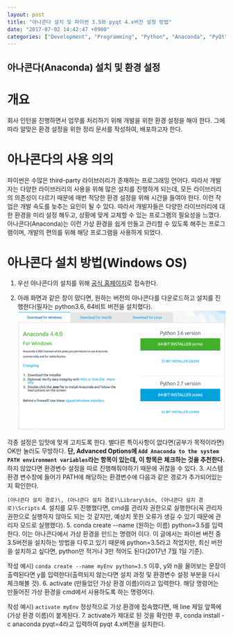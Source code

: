 ```yaml
---
layout: post
title: "아나콘다 설치 및 파이썬 3.5와 pyqt 4.x버전 설정 방법"
date: "2017-07-02 14:42:47 +0900"
categories: ["Development", "Programming", "Python", "Anaconda", "PyQt"]
---
```

## 아나콘다(Anaconda) 설치 및 환경 설정

# 개요
회사 인턴을 진행하면서 업무를 처리하기 위해 개발을 위한 환경 설정을 해야 한다. 그에 따라 알맞은 환경 설정을 위한 정리 문서를 작성하여, 배포하고자 한다.

# 아나콘다의 사용 의의
파이썬은 수많은 third-party 라이브러리가 존재하는 프로그래밍 언어다. 따라서 개발자는 다양한 라이브러리의 사용을 위해 많은 설치를 진행하게 되는데, 모든 라이브러리의 의존성이 다르기 때문에 매번 적당한 환경 설정을 위해 시간을 들여야 한다. 이런 작업은 개발 속도를 늦추는 요인이 될 수 있다. 따라서 개발자들은 다양한 라이브러리에 대한 환경을 미리 설정 해두고, 상황에 맞게 교체할 수 있는 프로그램의 필요성을 느꼈다. 아나콘다(Anaconda)는 이런 가상 환경을 쉽게 만들고 관리할 수 있도록 해주는 프로그램이며, 개발의 편의를 위해 해당 프로그램을 사용하게 되었다.

# 아나콘다 설치 방법(Windows OS)
1.  우선 아나콘다의 설치를 위해 [공식 홈페이지](https://www.continuum.io/downloads)로 접속한다.

2.  아래 화면과 같은 창이 떴다면, 원하는 버전의 아나콘다를 다운로드하고 설치를 진행한다(필자는 python3.6, 64비트 버전을 설치했다).
![아나콘다](/pictures/anaconda1.png)

각종 설정은 입맛에 맞게 고치도록 한다. 별다른 특이사항이 없다면(공부가 목적이라면) OK만 눌러도 무방하다.
**단, Advanced Options에 `Add Anaconda to the system PATH environment variables`라는 항목이 있는데, 이 항목은 체크하는 것을 추천한다.** 하지 않았다면 환경변수 설정을 따로 진행해줘야하기 때문에 귀찮을 수 있다.
3.  시스템 환경 변수창에 들어가 PATH에 해당하는 환경변수에 다음과 같은 경로가 추가되어있는지 확인한다.

  `(아나콘다 설치 경로)\, (아나콘다 설치 경로)\Library\bin, (아나콘다 설치 경로)\Scripts`
4.  설치를 모두 진행했다면, cmd를 관리자 권한으로 실행한다(꼭 관리자 권한으로 실행하지 않아도 되는 것 같지만, 예상치 못한 오류가 생길 수 있기 때문에 관리자 모드로 실행했다).
5.  conda create --name (원하는 이름) python=3.5를 입력한다. 이는 아나콘다에서 가상 환경을 만드는 명령어 이다. 이 글에서는 파이썬 버전 중 3.5버전을 설치하는 방법을 다루고 있기 때문에 python=3.5라고 적었지만, 최신 버전을 설치하고 싶다면, python만 적거나 3만 적어도 된다(2017년 7월 1일 기준).

  작성 예시) `conda create --name myEnv python=3.5`
  이후, y와 n을 물어보는 문장이 출력된다면 y를 입력한다(출력되지 않는다면 설치 과정 및 환경변수 설정 부분을 다시 체크해볼 것).
6.  activate (만들었던 가상 환경 이름)이라고 입력한다. 해당 명령어는 만들어진 가상 환경을 cmd에서 사용하도록 하는 명령어다.

  작성 예시) `activate myEnv`
  정상적으로 가상 환경에 접속했다면, 매 line 제일 앞쪽에 (가상 환경 이름)이 붙게된다.
7.  activate가 제대로 된 것을 확인한 후, conda install -c anaconda pyqt=4라고 입력하여 pyqt 4.x버전을 설치한다.
